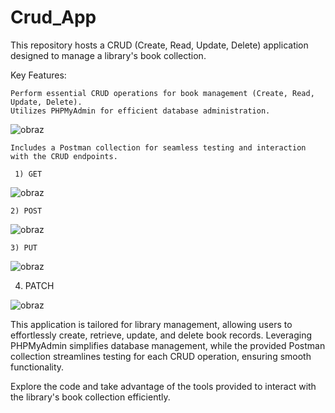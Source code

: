 # Crud_App

This repository hosts a CRUD (Create, Read, Update, Delete) application designed to manage a library's book collection.

Key Features:

    Perform essential CRUD operations for book management (Create, Read, Update, Delete).
    Utilizes PHPMyAdmin for efficient database administration.
  ![obraz](https://github.com/Allluta/Crud_App/assets/77790074/62ff82db-fd07-479d-b6f9-8ed05ce6ff3a)

    Includes a Postman collection for seamless testing and interaction with the CRUD endpoints.

     1) GET 
  ![obraz](https://github.com/Allluta/Crud_App/assets/77790074/4c67119c-3604-46f9-af62-990aa8e9e423)

    2) POST 

  ![obraz](https://github.com/Allluta/Crud_App/assets/77790074/b9b4527b-c144-4d02-81a4-f59d356b4bdf)

    3) PUT

  ![obraz](https://github.com/Allluta/Crud_App/assets/77790074/080afd48-0e2a-40ac-a015-ba676e222e96)

   4) PATCH

![obraz](https://github.com/Allluta/Crud_App/assets/77790074/ac1df1d3-fdb9-4c95-8c44-9012b07bc7f5)


This application is tailored for library management, allowing users to effortlessly create, retrieve, update, and delete book records. Leveraging PHPMyAdmin simplifies database management, while the provided Postman collection streamlines testing for each CRUD operation, ensuring smooth functionality.

Explore the code and take advantage of the tools provided to interact with the library's book collection efficiently.
